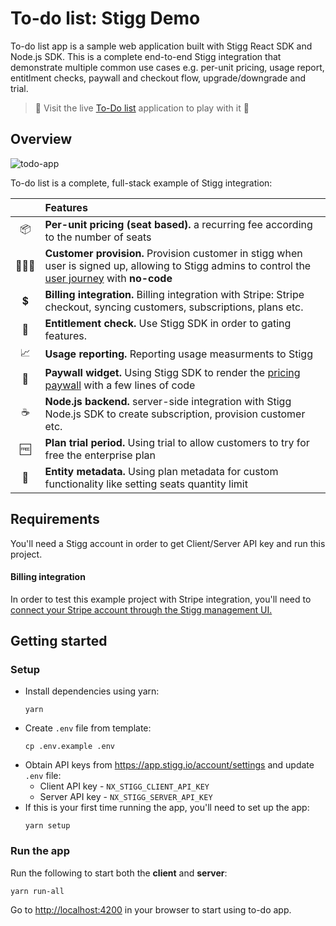 

# To-do list: Stigg Demo

To-do list app is a sample web application built with Stigg React SDK and Node.js SDK.
This is a complete end-to-end Stigg integration that demonstrate multiple common use cases e.g. per-unit pricing, usage report, entitlment checks, paywall and checkout flow, upgrade/downgrade and trial.

> 🚀 Visit the live [To-Do list](https://stigg-example-todos.herokuapp.com/) application to play with it  🚀

## Overview 
<p>
  <img src="https://user-images.githubusercontent.com/17930663/193017919-b0eb364b-a57b-41f4-85a9-91ca50b08448.png" alt="todo-app" />
</p>

To-do list is a complete, full-stack example of Stigg integration:

|     |Features
:---: | :---
📦|**Per-unit pricing (seat based).** a recurring fee according to the number of seats
🙎🏻‍♂️ |**Customer provision.** Provision customer in stigg when user is signed up, allowing to Stigg admins to control the [user journey](https://docs.stigg.io/docs/products#defining-the-customer-journey) with **no-code**
💲| **Billing integration.** Billing integration with Stripe: Stripe checkout, syncing customers, subscriptions, plans etc.
🧱| **Entitlement check.** Use Stigg SDK in order to gating features.
📈|**Usage reporting.** Reporting usage measurments to Stigg
💸|**Paywall widget.** Using Stigg SDK to render the [pricing paywall](https://docs.stigg.io/docs/react-sdk#rendering-pricing-plans) with a few lines of code
☕️|**Node.js backend.** server-side integration with Stigg Node.js SDK to create subscription, provision customer etc.
🆓|**Plan trial period.** Using trial to allow customers to try for free the enterprise plan
🔖|**Entity metadata.** Using plan metadata for custom functionality like setting seats quantity limit

## Requirements

You'll need a Stigg account in order to get Client/Server API key and run this project.

#### Billing integration
In order to test this example project with Stripe integration, you'll need to [connect your Stripe account through the Stigg management UI.](https://docs.stigg.io/docs/stripe#adding-the-stripe-integration-in-stigg)

## Getting started

### Setup
* Install dependencies using yarn:
  ```
  yarn
  ```
* Create `.env` file from template:
  ```
  cp .env.example .env
  ```
* Obtain API keys from https://app.stigg.io/account/settings and update `.env` file:
  * Client API key - `NX_STIGG_CLIENT_API_KEY`
  * Server API key - `NX_STIGG_SERVER_API_KEY` 
* If this is your first time running the app, you'll need to set up the app:
  ```
  yarn setup
  ```

### Run the app 
Run the following to start both the **client** and **server**:
```
yarn run-all
```
Go to [http://localhost:4200](http://localhost:4200) in your browser to start using to-do app.
